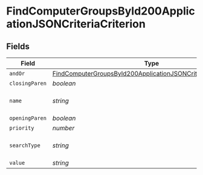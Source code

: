 # FindComputerGroupsById200ApplicationJSONCriteriaCriterion


## Fields

| Field                                                                                                                                                       | Type                                                                                                                                                        | Required                                                                                                                                                    | Description                                                                                                                                                 | Example                                                                                                                                                     |
| ----------------------------------------------------------------------------------------------------------------------------------------------------------- | ----------------------------------------------------------------------------------------------------------------------------------------------------------- | ----------------------------------------------------------------------------------------------------------------------------------------------------------- | ----------------------------------------------------------------------------------------------------------------------------------------------------------- | ----------------------------------------------------------------------------------------------------------------------------------------------------------- |
| `andOr`                                                                                                                                                     | [FindComputerGroupsById200ApplicationJSONCriteriaCriterionAndOr](../../models/operations/findcomputergroupsbyid200applicationjsoncriteriacriterionandor.md) | :heavy_minus_sign:                                                                                                                                          | N/A                                                                                                                                                         |                                                                                                                                                             |
| `closingParen`                                                                                                                                              | *boolean*                                                                                                                                                   | :heavy_minus_sign:                                                                                                                                          | N/A                                                                                                                                                         |                                                                                                                                                             |
| `name`                                                                                                                                                      | *string*                                                                                                                                                    | :heavy_minus_sign:                                                                                                                                          | Name of the criteria                                                                                                                                        | Last Inventory Update                                                                                                                                       |
| `openingParen`                                                                                                                                              | *boolean*                                                                                                                                                   | :heavy_minus_sign:                                                                                                                                          | N/A                                                                                                                                                         |                                                                                                                                                             |
| `priority`                                                                                                                                                  | *number*                                                                                                                                                    | :heavy_minus_sign:                                                                                                                                          | N/A                                                                                                                                                         |                                                                                                                                                             |
| `searchType`                                                                                                                                                | *string*                                                                                                                                                    | :heavy_minus_sign:                                                                                                                                          | Operator                                                                                                                                                    | more than x days ago                                                                                                                                        |
| `value`                                                                                                                                                     | *string*                                                                                                                                                    | :heavy_minus_sign:                                                                                                                                          | N/A                                                                                                                                                         | 7                                                                                                                                                           |